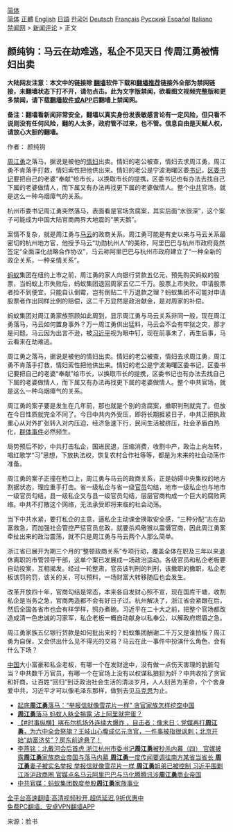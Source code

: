  <!-- 面包屑导航 --> <div class="breadcrumb"><!-- GTranslate: https://gtranslate.io/ -->  <div class="switcher notranslate">  <div class="selected">  <a href="#" onclick="return false;"> 简体</a>  </div>  <div class="option">  <a href="https://www.bannedbook.org" onclick="doGTranslate('zh-CN|zh-CN');jQuery('div.switcher div.selected a').html(jQuery(this).html());return false;" title="简体中文" class="nturl selected"> 简体</a>  <a href="https://www.bannedbook.org/zh-tw/" onclick="doGTranslate('zh-CN|zh-TW');jQuery('div.switcher div.selected a').html(jQuery(this).html());return false;" title="繁體中文" class="nturl"> 正體</a>  <a href="https://www.bannedbook.org/en/" onclick="doGTranslate('zh-CN|en');jQuery('div.switcher div.selected a').html(jQuery(this).html());return false;" title="English" class="nturl"> English</a>  <a href="https://www.bannedbook.org/ja/" onclick="doGTranslate('zh-CN|ja');jQuery('div.switcher div.selected a').html(jQuery(this).html());return false;" title="日本語" class="nturl"> 日語</a>  <a href="https://www.bannedbook.org/ko/" onclick="doGTranslate('zh-CN|ko');jQuery('div.switcher div.selected a').html(jQuery(this).html());return false;" title="한국어" class="nturl"> 한국어</a>  <a href="https://www.bannedbook.org/de/" onclick="doGTranslate('zh-CN|de');jQuery('div.switcher div.selected a').html(jQuery(this).html());return false;" title="Deutsch" class="nturl"> Deutsch</a>  <a href="https://www.bannedbook.org/fr/" onclick="doGTranslate('zh-CN|fr');jQuery('div.switcher div.selected a').html(jQuery(this).html());return false;" title="Français" class="nturl"> Français</a>  <a href="https://www.bannedbook.org/ru/" onclick="doGTranslate('zh-CN|ru');jQuery('div.switcher div.selected a').html(jQuery(this).html());return false;" title="Русский" class="nturl"> Русский</a>  <a href="https://www.bannedbook.org/es/" onclick="doGTranslate('zh-CN|es');jQuery('div.switcher div.selected a').html(jQuery(this).html());return false;" title="Español" class="nturl"> Español</a>  <a href="https://www.bannedbook.org/it/" onclick="doGTranslate('zh-CN|it');jQuery('div.switcher div.selected a').html(jQuery(this).html());return false;" title="Italiano" class="nturl"> Italiano</a>  </div>  </div>      <div class='breadcrumb-sub'><!-- Breadcrumb NavXT 6.3.0 --> <a href="https://www.bannedbook.org/" class="home">禁闻网</a> &gt; <a href="https://www.bannedbook.org/bnews/comments/" class="category">新闻评论</a> &gt; 正文</div></div><h2>颜纯钩：马云在劫难逃，私企不见天日 传周江勇被情妇出卖</h2> <p class="notice"><b>大陆网友注意：本文中的链接除 <a href="https://github.com/bannedbook/fanqiang" >翻墙</a>软件下载和<a href="https://github.com/killgcd/justmysocks/blob/master/README.md">翻墙推荐</a>链接外全部为禁网链接，未翻墙状态下打不开，请勿点击。此为文字版禁闻，欲看图文视频完整版和更多禁闻，请下载<a href="https://github.com/bannedbook/fanqiang">翻墙软件或APP</a>后翻墙上禁闻网。</p><p>备注：翻墙看新闻非常安全，翻墙以真实身份发表敏感言论有一定风险，但只看不说则没有任何风险，翻的人太多，政府管不过来，也不管。信息自由是天赋人权，请放心大胆的翻墙。</b></p>  <div class="entry"> <p>作者： 颜纯钩</p> <p id="summary"><a href="https://www.bannedbook.org/bnews/tag/%e5%91%a8%e6%b1%9f%e5%8b%87/" class="st_tag internal_tag" rel="tag" title="标签 周江勇 下的日志">周江勇</a>之落马，据说是被他的<a href="https://www.bannedbook.org/bnews/tag/%e6%83%85%e5%a6%87/" class="st_tag internal_tag" rel="tag" title="标签 情妇 下的日志">情妇</a>出卖。情妇的老公被查，情妇去求周江勇，周江勇不肯落手打救，情妇索性把他供出来。情妇的老公是宁波海曙区委<a href="https://www.bannedbook.org/bnews/tag/%e4%b9%a6%e8%ae%b0/" class="st_tag internal_tag" rel="tag" title="标签 书记 下的日志">书记</a>，<a href="https://www.bannedbook.org/bnews/tag/%E5%8C%BA%E5%A7%94%E4%B9%A6%E8%AE%B0/" class="st_tag internal_tag" rel="tag" title="标签 区委书记 下的日志">区委书记</a>要把自己的老婆“奉献”给市长，以换取市长的提携，区委书记也有办法去找自己下属的老婆做情人，而下属又有办法再找更下属的老婆做情人。整个<a href="https://www.bannedbook.org/bnews/tag/%e4%b8%ad%e5%85%b1/" class="st_tag internal_tag" rel="tag" title="标签 中共 下的日志">中共</a>官场，就是这么一种乌烟瘴气的关系。</p> <p id="conimg">杭州市委书记周江勇突然落马，表面看是官场贪腐案，其实后面“水很深”，这个案子可能成为中国大陆官商两界大地震的“黑天鹅”。</p> <p>案情不复杂，就是周江勇与<a href="https://www.bannedbook.org/bnews/tag/%e9%a9%ac%e4%ba%91/" class="st_tag internal_tag" rel="tag" title="标签 马云 下的日志">马云</a>的政商关系。周江勇可能是有史以来与马云关系最密切的杭州地方官，他授予马云“功勋杭州人”的美称，阿里巴巴与杭州市政府竟然签定“全面深化战略合作协议”，马云称阿里巴巴与杭州市政府建立了“一种全新的政企关系，一种亲情关系”。</p>  <p><a href="https://www.bannedbook.org/bnews/tag/%e8%9a%82%e8%9a%81/" class="st_tag internal_tag" rel="tag" title="标签 蚂蚁 下的日志">蚂蚁</a>集团在纽约上市之前，周江勇的家人向银行贷款五亿元，预先购买蚂蚁的股票，当蚂蚁上市失败后，蚂蚁集团退回周家五亿二千万。股票上市失败，申请股票者捡不到便宜，只能自认倒霉，岂有倒贴二千万退款之理？蚂蚁集团不可能对申请股票者作出同样比例的赔偿，这二千万显然是政治献金，是对周家的补偿。</p> <p>蚂蚁集团对周江勇家族照顾如此周到，显示周江勇与马云关系非同一般，现在周江勇落马，马云如何置身事外？万一周江勇供出猛料，马云会不会有牢狱之灾，那才是问题。马云因为出言不逊，被<a href="https://www.bannedbook.org/bnews/tag/%e4%b9%a0%e8%bf%91%e5%b9%b3/" class="st_tag internal_tag" rel="tag" title="标签 习近平 下的日志">习近平</a>视为眼中钉，现在前事未了，再生后事，马云看来在劫难逃。</p> <p>周江勇之落马，据说是被他的情妇出卖。情妇的老公被查，情妇去求周江勇，周江勇不肯落手打救，情妇索性把他供出来。情妇的老公是宁波海曙区委书记，区委书记要把自己的老婆“奉献”给市长，以换取市长的提携，区委书记也有办法去找自己下属的老婆做情人，而下属又有办法再找更下属的老婆做情人。整个中共官场，就是这么一种乌烟瘴气的关系。</p> <p>周江勇的案子要是发生在几年前，那也就是个别的贪腐案，撤职判刑就完了。但放在今日性质就完全不同了。今日中共内外受压，即将长期捱紧日子，中共正把执政重心从对外扩张转入对内压迫，经济急速下行，民间生活被挤压，社会矛盾白热化，<span class='wp_keywordlink_affiliate'><a href="https://www.bannedbook.org/bnews/weiquan/qunti/" title="群体事件" target="_blank">群体事件</a></span>必然频生。</p>  <p>局势预后不妙，中共打击私企，国进民退，压缩消费，收割中产，政治上向左转，唱红歌学“习”思想，下放执法权，恢复农村合作社等等，都是为未来的社会动荡作准备。</p> <p>周江勇的案子正撞在枪口上，周江勇与马云的政商关系，正是妨碍中央集权的地方割据状态，理应重手打击。省一级私企与省一级<a href="https://www.bannedbook.org/bnews/tag/%E5%AE%98%E5%91%98/" class="st_tag internal_tag" rel="tag" title="标签 官员 下的日志">官员</a>勾结，地市一级私企也与地市一级官员勾结，县一级私企又与县一级官员勾结，层层官商构成一个巨大的腐败网络。中共不打散这个网络，无法承受即将来临的社会动荡。</p> <p>当下中共水紧，要打私企的主意，逼私企主动课金换取安全感，“三种分配”志在劫富救急，而加强社会管控严惩官员怠政，就要杀鸡儆猴以震慑官商，因此周江勇案牵扯出来的政治震荡，就不只是周江勇与马云两个人那么简单。</p> <p>浙江省已展开为期三个月的“整顿政商关系”专项行动，覆盖全体在职及三年以来退休离职的市管领导干部，这单个案已发展成一场政治运动。各级官员和私企老板要自动投案，互相揭发。经过一轮整肃，官员该判刑的判刑，该撤职的撤职，私企老板该罚的罚，该关的关，可以预料，一场财富大转移随后也会发生。</p>  <p>改革开放四十年，官商勾结是常态，本来各自发财心照不宣，现在国库干塘，收割私企是当务之急，官商两造都不会有好日子过。杭州解决了，浙江省会紧跟在后，然后全国各省市也会有样学样，照办煮碗。习近平在二十大之前，把整个官场都改造成清一色忠诚的习家军，私企老板一概自动献身以私奉公，以解政府燃眉之急。</p> <p>周江勇家族五亿银行贷款是如何批出来的？蚂蚁集团酬谢二千万又是谁拍板？周江勇为自保，又会供出什么见不得光的交易？马云在此一事件中扮演什么角色，会有什么下场？</p> <p><span class='wp_keywordlink_affiliate'><a href="https://www.bannedbook.org/" title="中国" target="_blank">中国</a></span>大小富豪和私企老板，有哪一个在发财途中，没有做一点伤天害理的肮脏勾当？中共数千万官员，有哪一个在官场上没有以权谋私狼狈为奸？中共收拾了贪官和奸商，让百姓“回归”到泛政治社会生活的清淡岁月，人人刻苦为革命，个个舍身爱中共，习近平才可以像毛泽东那样，做到去见<span class='wp_keywordlink'><a href="https://www.bannedbook.org/forum2/topic105.html" title="《马克思的成魔之路》" target="_blank">马克思</a></span>为止。</p> <ul class='op-related-articles' title='相关阅读'> <li><a href='https://www.bannedbook.org/bnews/comments/20210827/1614113.html' target='_blank'>起底<b>周江勇</b>落马：“举报信就像雪花片一样” 贪官家族怎样挖空中国</a></li> <li><a href='https://www.bannedbook.org/bnews/cbnews/20210827/1614089.html' target='_blank'><b>周江勇</b>落马 蚂蚁人脉全揭露 沾上阿里就完蛋？</a></li> <li><a href='https://www.bannedbook.org/bnews/bannedvideo/20210827/1614061.html' target='_blank'>【#时事纵横】喀布尔机场外连续大爆炸 ，目击者：像末日；党媒再打<b>周江勇</b>，为六中全会祭旗？王岐山心腹成亿元贪官，一件事被指很讽刺；北京开始“劫富济贫”？房东前途悬了！</a></li> <li><a href='https://www.bannedbook.org/bnews/comments/20210826/1613922.html' target='_blank'>李燕铭：北戴河会后首虎 浙江杭州市委书记<b>周江勇</b>被秒杀内幕（四） 官媒披露<b>周江勇</b>家族商业帝国与落马内幕 <b>周江勇</b>一度传闻要调往南方某省当省长 <b>周江勇</b>妻子被实名举报 举报信就像雪花片一样 <b>周江勇</b>姐弟已被控制 习近平围剿江浙沪政商圈 官媒点名马云阿里巴巴与马化腾腾讯涉<b>周江勇</b>商业帝国</a></li> <li><a href='https://www.bannedbook.org/bnews/baitai/20210826/1613842.html' target='_blank'>中共官媒：蚂蚁集团数度参股<b>周江勇</b>家族事业</a></li> </ul> <p class="texttj"> <a href="https://github.com/bannedbook/fanqiang/wiki/V2ray%E6%9C%BA%E5%9C%BA" target="_blank">全平台高速翻墙:高清视频秒开,超低延迟,9折优惠中</a><br/> <a href="https://github.com/bannedbook/fanqiang/wiki/%E7%A6%81%E9%97%BB%E7%BD%91%E5%AE%89%E5%8D%93%E7%BF%BB%E5%A2%99%E6%96%B0%E9%97%BBAPP" target="_blank">免费PC翻墙、安卓VPN翻墙APP</a></p> <p> 来源：脸书 </p><a name='sharetosocial'></a>  <div style="margin-bottom:5px;padding-bottom:5px;clear:both"> <div id="archive-pix-1" class="banner-ads"> <!-- AuctionX Display platform tag START --> <div id="26318x728x90x621x_ADSLOT2" clicktrack="%%CLICK_URL_ESC%%"></div> <!-- AuctionX Display platform tag END --> </div> <div id="archive-pix-2" class="banner-ads"> <!-- AuctionX Display platform tag START --> <div id="26315x300x250x621x_ADSLOT2" clicktrack="%%CLICK_URL_ESC%%"></div> <!-- AuctionX Display platform tag END --> </div> </div>  <div id="archive-pix-1" class="banner-ads"> <!-- AuctionX Display platform tag START --> <div id="26318x728x90x621x_ADSLOT3" clicktrack="%%CLICK_URL_ESC%%"></div> <!-- AuctionX Display platform tag END --> </div> </div><!--END ENTRY--> 